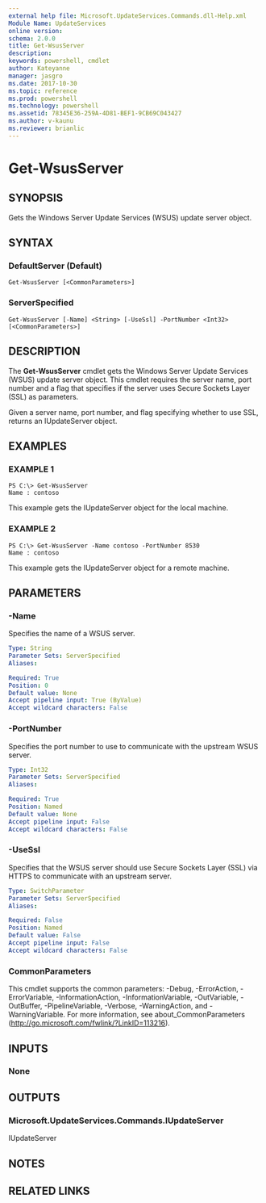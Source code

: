 ```yaml
---
external help file: Microsoft.UpdateServices.Commands.dll-Help.xml
Module Name: UpdateServices
online version: 
schema: 2.0.0
title: Get-WsusServer
description: 
keywords: powershell, cmdlet
author: Kateyanne
manager: jasgro
ms.date: 2017-10-30
ms.topic: reference
ms.prod: powershell
ms.technology: powershell
ms.assetid: 78345E36-259A-4D81-BEF1-9CB69C043427
ms.author: v-kaunu
ms.reviewer: brianlic
---
```


# Get-WsusServer

## SYNOPSIS
Gets the Windows Server Update Services (WSUS) update server object.

## SYNTAX

### DefaultServer (Default)
```
Get-WsusServer [<CommonParameters>]
```

### ServerSpecified
```
Get-WsusServer [-Name] <String> [-UseSsl] -PortNumber <Int32> [<CommonParameters>]
```

## DESCRIPTION
The **Get-WsusServer** cmdlet gets the Windows Server Update Services (WSUS) update server object.
This cmdlet requires the server name, port number and a flag that specifies if the server uses Secure Sockets Layer (SSL) as parameters.

Given a server name, port number, and flag specifying whether to use SSL, returns an IUpdateServer object.

## EXAMPLES

### EXAMPLE 1
```
PS C:\> Get-WsusServer
Name : contoso
```

This example gets the IUpdateServer object for the local machine.

### EXAMPLE 2
```
PS C:\> Get-WsusServer -Name contoso -PortNumber 8530
Name : contoso
```

This example gets the IUpdateServer object for a remote machine.

## PARAMETERS

### -Name
Specifies the name of a WSUS server.

```yaml
Type: String
Parameter Sets: ServerSpecified
Aliases: 

Required: True
Position: 0
Default value: None
Accept pipeline input: True (ByValue)
Accept wildcard characters: False
```

### -PortNumber
Specifies the port number to use to communicate with the upstream WSUS server.

```yaml
Type: Int32
Parameter Sets: ServerSpecified
Aliases: 

Required: True
Position: Named
Default value: None
Accept pipeline input: False
Accept wildcard characters: False
```

### -UseSsl
Specifies that the WSUS server should use Secure Sockets Layer (SSL) via HTTPS to communicate with an upstream server.

```yaml
Type: SwitchParameter
Parameter Sets: ServerSpecified
Aliases: 

Required: False
Position: Named
Default value: False
Accept pipeline input: False
Accept wildcard characters: False
```

### CommonParameters
This cmdlet supports the common parameters: -Debug, -ErrorAction, -ErrorVariable, -InformationAction, -InformationVariable, -OutVariable, -OutBuffer, -PipelineVariable, -Verbose, -WarningAction, and -WarningVariable. For more information, see about_CommonParameters (http://go.microsoft.com/fwlink/?LinkID=113216).

## INPUTS

### None

## OUTPUTS

### Microsoft.UpdateServices.Commands.IUpdateServer
IUpdateServer

## NOTES

## RELATED LINKS

